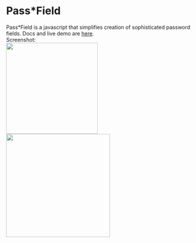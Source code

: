 Pass*Field
=========

Pass*Field is a javascript that simplifies creation of sophisticated password fields. Docs and live demo are [here](http://antelle.github.io/passfield/).  
Screenshot:  
<img src="http://antelle.github.io/passfield/img/scr/rand.png" width="247px" valign="top" />
<img src="http://antelle.github.io/passfield/img/scr/weak.png" width="280px" valign="top" />
